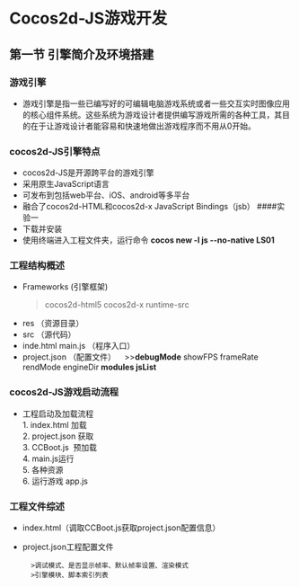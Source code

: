 # Cocos2d-JS游戏开发

## 第一节 引擎简介及环境搭建 
### 游戏引擎
* 游戏引擎是指一些已编写好的可编辑电脑游戏系统或者一些交互实时图像应用的核心组件系统。这些系统为游戏设计者提供编写游戏所需的各种工具，其目的在于让游戏设计者能容易和快速地做出游戏程序而不用从0开始。
### cocos2d-JS引擎特点
* cocos2d-JS是开源跨平台的游戏引擎
* 采用原生JavaScript语言
* 可发布到包括web平台、iOS、android等多平台
* 融合了cocos2d-HTML和cocos2d-x JavaScript Bindings（jsb）
####实验一
* 下载并安装
* 使用终端进入工程文件夹，运行命令 **cocos new -l js --no-native LS01**
### 工程结构概述
* Frameworks (引擎框架)
    >cocos2d-html5 cocos2d-x runtime-src
* res （资源目录）
* src （源代码）
* inde.html main.js （程序入口）
* project.json （配置文件）
    >>**debugMode** showFPS frameRate rendMode engineDir **modules jsList**
### cocos2d-JS游戏启动流程
* 工程启动及加载流程  
         1. index.html 加载  
         2. project.json 获取  
         3. CCBoot.js  预加载  
         4. main.js运行  
         5. 各种资源  
         6. 运行游戏 app.js  
### 工程文件综述
* index.html（调取CCBoot.js获取project.json配置信息）
* project.json工程配置文件

        >调试模式、是否显示帧率、默认帧率设置、渲染模式
        >引擎模块、脚本索引列表
